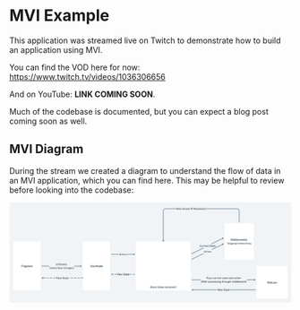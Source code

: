 # MVI Example

This application was streamed live on Twitch to demonstrate how to build an application using MVI. 

You can find the VOD here for now: https://www.twitch.tv/videos/1036306656

And on YouTube: **LINK COMING SOON**. 

Much of the codebase is documented, but you can expect a blog post coming soon as well. 

## MVI Diagram

During the stream we created a diagram to understand the flow of data in an MVI application, which you can find here. This may be helpful to review before looking into the codebase:

![](assets/MVIDiagram.png)